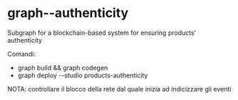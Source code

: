 # graph--authenticity

Subgraph for a blockchain-based system for ensuring products' authenticity

Comandi:

- graph build && graph codegen
- graph deploy --studio products-authenticity

NOTA:
controllare il blocco della rete dal quale inizia ad indicizzare gli eventi
